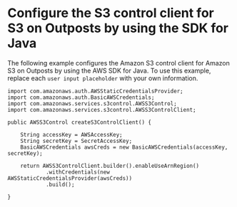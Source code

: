# Configure the S3 control client for S3 on Outposts by using the SDK for Java<a name="S3OutpostsCongfigureS3ControlClientJava"></a>

The following example configures the Amazon S3 control client for Amazon S3 on Outposts by using the AWS SDK for Java\. To use this example, replace each `user input placeholder` with your own information\. 

```
import com.amazonaws.auth.AWSStaticCredentialsProvider;
import com.amazonaws.auth.BasicAWSCredentials;
import com.amazonaws.services.s3control.AWSS3Control;
import com.amazonaws.services.s3control.AWSS3ControlClient;

public AWSS3Control createS3ControlClient() {

    String accessKey = AWSAccessKey;
    String secretKey = SecretAccessKey;
    BasicAWSCredentials awsCreds = new BasicAWSCredentials(accessKey, secretKey);

    return AWSS3ControlClient.builder().enableUseArnRegion()
            .withCredentials(new AWSStaticCredentialsProvider(awsCreds))
            .build();

}
```